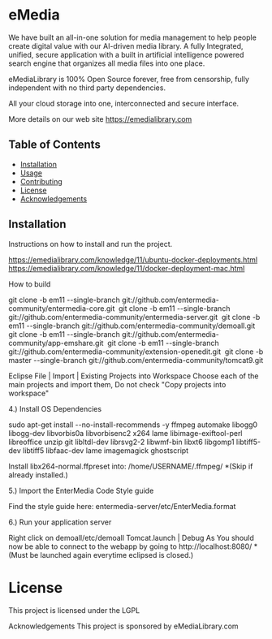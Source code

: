 # eMedia

We have built an  all-in-one solution for media management to help people create digital value with our AI-driven media library. A fully Integrated, unified, secure application with a built in artificial intelligence powered search engine that organizes all media files into one place.

eMediaLibrary is 100% Open Source forever, free from censorship, fully independent with no third party dependencies. 

All your cloud storage into one, interconnected and secure interface.

More details on our web site https://emedialibrary.com

## Table of Contents

- [Installation](#installation)
- [Usage](#usage)
- [Contributing](#contributing)
- [License](#license)
- [Acknowledgements](#acknowledgements)

## Installation

Instructions on how to install and run the project.

https://emedialibrary.com/knowledge/11/ubuntu-docker-deployments.html
https://emedialibrary.com/knowledge/11/docker-deployment-mac.html

How to build

git clone -b em11 --single-branch git://github.com/entermedia-community/entermedia-core.git 
git clone -b em11 --single-branch git://github.com/entermedia-community/entermedia-server.git 
git clone -b em11 --single-branch git://github.com/entermedia-community/demoall.git 
git clone -b em11 --single-branch git://github.com/entermedia-community/app-emshare.git 
git clone -b em11 --single-branch git://github.com/entermedia-community/extension-openedit.git 
git clone -b master --single-branch git://github.com/entermedia-community/tomcat9.git

Eclipse File | Import | Existing Projects into Workspace Choose each of the main projects and import them, Do not check "Copy projects into workspace"

4.) Install OS Dependencies

 sudo apt-get install --no-install-recommends -y ffmpeg automake libogg0 libogg-dev libvorbis0a libvorbisenc2 x264  lame libimage-exiftool-perl libreoffice unzip git libltdl-dev librsvg2-2 libwmf-bin libxt6 libgomp1 libtiff5-dev libtiff5 libfaac-dev lame imagemagick ghostscript

Install libx264-normal.ffpreset into: /home/USERNAME/.ffmpeg/ *(Skip if already installed.)

5.) Import the EnterMedia Code Style guide

Find the style guide here: entermedia-server/etc/EnterMedia.format

6.) Run your application server

Right click on demoall/etc/demoall Tomcat.launch | Debug As You should now be able to connect to the webapp by going to http://localhost:8080/ *(Must be launched again everytime eclipsed is closed.)


# License
This project is licensed under the LGPL

Acknowledgements
This project is sponsored by eMediaLibrary.com 
